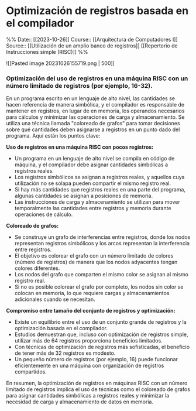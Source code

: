 # Optimización de registros basada en el compilador

%%
Date:: [[2023-10-26]]
Course:: [[Arquitectura de Computadores I]]
Source:: [[Utilización de un amplio banco de registros]] [[Repertorio de Instrucciones simple (RISC)]]
%%

![[Pasted image 20231026155719.png | 500]]


### Optimización del uso de registros en una máquina RISC con un número limitado de registros (por ejemplo, 16-32). 

En un programa escrito en un lenguaje de alto nivel, las cantidades se hacen referencia de manera simbólica, y el compilador es responsable de mantener en registros, en lugar de en memoria, los operandos necesarios para cálculos y minimizar las operaciones de carga y almacenamiento. Se utiliza una técnica llamada "coloreado de grafos" para tomar decisiones sobre qué cantidades deben asignarse a registros en un punto dado del programa. Aquí están los puntos clave:

**Uso de registros en una máquina RISC con pocos registros:**
- Un programa en un lenguaje de alto nivel se compila en código de máquina, y el compilador debe asignar cantidades simbólicas a registros reales.
- Los registros simbólicos se asignan a registros reales, y aquellos cuya utilización no se solapa pueden compartir el mismo registro real.
- Si hay más cantidades que registros reales en una parte del programa, algunas cantidades se asignan a posiciones de memoria.
- Las instrucciones de carga y almacenamiento se utilizan para mover temporalmente las cantidades entre registros y memoria durante operaciones de cálculo.

**Coloreado de grafos:**
- Se construye un grafo de interferencias entre registros, donde los nodos representan registros simbólicos y los arcos representan la interferencia entre registros.
- El objetivo es colorear el grafo con un número limitado de colores (número de registros) de manera que los nodos adyacentes tengan colores diferentes.
- Los nodos del grafo que comparten el mismo color se asignan al mismo registro real.
- Si no es posible colorear el grafo por completo, los nodos sin color se colocan en memoria, lo que requiere cargas y almacenamientos adicionales cuando se necesitan.

**Compromiso entre tamaño del conjunto de registros y optimización:**
- Existe un equilibrio entre el uso de un conjunto grande de registros y la optimización basada en el compilador.
- Estudios demuestran que, incluso con optimización de registros simple, utilizar más de 64 registros proporciona beneficios limitados.
- Con técnicas de optimización de registros más sofisticadas, el beneficio de tener más de 32 registros es modesto.
- Un pequeño número de registros (por ejemplo, 16) puede funcionar eficientemente en una máquina con organización de registros compartidos.

En resumen, la optimización de registros en máquinas RISC con un número limitado de registros implica el uso de técnicas como el coloreado de grafos para asignar cantidades simbólicas a registros reales y minimizar la necesidad de carga y almacenamiento de datos en memoria.

